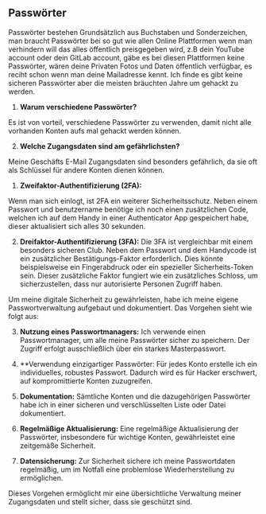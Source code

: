 ## Passwörter

Passwörter bestehen Grundsätzlich aus Buchstaben und Sonderzeichen, man braucht Passwörter bei so gut wie allen Online Plattformen wenn man verhindern will das alles öffentlich preisgegeben wird,
z.B dein YouTube account oder dein GitLab account, gäbe es bei diesen Plattformen keine Passwörter, wären deine Privaten Fotos und Daten öffentlich verfügbar, es reciht schon wenn man deine Mailadresse kennt. 
Ich finde es gibt keine sicheren Passwörter aber die meisten bräuchten Jahre um gehackt zu werden.


1. **Warum verschiedene Passwörter?**

Es ist von vorteil, verschiedene Passwörter zu verwenden, damit nicht alle vorhanden Konten aufs mal gehackt werden können.

2. **Welche Zugangsdaten sind am gefährlichsten?**

Meine Geschäfts E-Mail Zugangsdaten sind besonders gefährlich, da sie oft als Schlüssel für andere Konten dienen können.

1. **Zweifaktor-Authentifizierung (2FA):**

Wenn man sich einlogt, ist 2FA ein weiterer Sicherheitsschutz. Neben einem Passwort und benutzername benötige ich noch einen zusätzlichen Code, welchen ich auf dem Handy in einer Authenticator App gespeichert habe, dieser aktualisiert sich alles 30 sekunden.

2. **Dreifaktor-Authentifizierung (3FA):**
Die 3FA ist vergleichbar mit einem besonders sicheren Club. Neben dem Passwort und dem Handycode ist ein zusätzlicher Bestätigungs-Faktor erforderlich. Dies könnte beispielsweise ein Fingerabdruck oder ein spezieller Sicherheits-Token sein. Dieser zusätzliche Faktor fungiert wie ein zusätzliches Schloss, um sicherzustellen, dass nur autorisierte Personen Zugriff haben.

Um meine digitale Sicherheit zu gewährleisten, habe ich meine eigene Passwortverwaltung aufgebaut und dokumentiert. Das Vorgehen sieht wie folgt aus:

3. **Nutzung eines Passwortmanagers:**
Ich verwende einen Passwortmanager, um alle meine Passwörter sicher zu speichern. Der Zugriff erfolgt ausschließlich über ein starkes Masterpasswort.

4. **Verwendung einzigartiger Passwörter:
Für jedes Konto erstelle ich ein individuelles, robustes Passwort. Dadurch wird es für Hacker erschwert, auf kompromittierte Konten zuzugreifen.

5. **Dokumentation:**
Sämtliche Konten und die dazugehörigen Passwörter habe ich in einer sicheren und verschlüsselten Liste oder Datei dokumentiert.

6. **Regelmäßige Aktualisierung:**
Eine regelmäßige Aktualisierung der Passwörter, insbesondere für wichtige Konten, gewährleistet eine zeitgemäße Sicherheit.

7. **Datensicherung:**
Zur Sicherheit sichere ich meine Passwortdaten regelmäßig, um im Notfall eine problemlose Wiederherstellung zu ermöglichen.

Dieses Vorgehen ermöglicht mir eine übersichtliche Verwaltung meiner Zugangsdaten und stellt sicher, dass sie geschützt sind.
